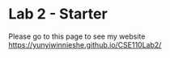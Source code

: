 # Lab 2 - Starter
Please go to this page to see my website https://yunyiwinnieshe.github.io/CSE110Lab2/
